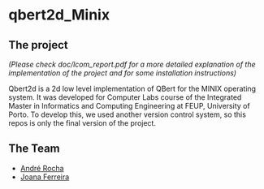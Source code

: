 # qbert2d_Minix

## The project
*(Please check doc/lcom_report.pdf for a more detailed explanation of the implementation of the project and for some installation instructions)*

Qbert2d is a 2d low level implementation of QBert for the MINIX operating system. It was developed for Computer Labs course of the Integrated Master in Informatics and Computing Engineering at FEUP, University of Porto.
To develop this, we used another version control system, so this repos is only the final version of the project.

## The Team
* [André Rocha](https://github.com/andrefmrocha "andrefmrocha")
* [Joana Ferreira](https://github.com/joanaferreira0011 "joanaferreira0011")
